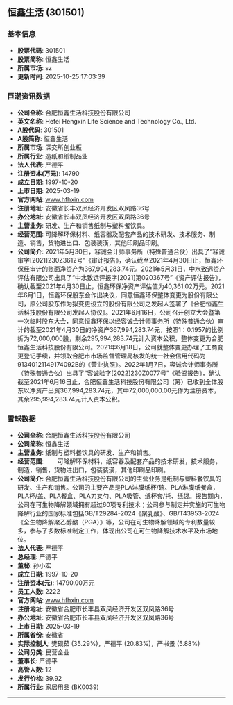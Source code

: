 ## 恒鑫生活 (301501)

### 基本信息

- **股票代码**: 301501
- **股票简称**: 恒鑫生活
- **所属市场**: sz
- **更新时间**: 2025-10-25 17:03:39

### 巨潮资讯数据

- **公司全称**: 合肥恒鑫生活科技股份有限公司
- **英文名称**: Hefei Hengxin Life Science and Technology Co., Ltd.
- **A股代码**: 301501
- **A股简称**: 恒鑫生活
- **所属市场**: 深交所创业板
- **所属行业**: 造纸和纸制品业
- **法人代表**: 严德平
- **注册资本(万元)**: 14790
- **成立日期**: 1997-10-20
- **上市日期**: 2025-03-19
- **官方网站**: www.hfhxin.com
- **注册地址**: 安徽省长丰双凤经济开发区双凤路36号
- **办公地址**: 安徽省长丰双凤经济开发区双凤路36号
- **主营业务**: 研发、生产和销售纸制与塑料餐饮具。
- **经营范围**: 可降解环保材料、纸容器及配套产品的技术研发、技术服务、制造、销售，货物进出口、包装装潢，其他印刷品印刷。
- **公司简介**: 2021年5月30日，容诚会计师事务所（特殊普通合伙）出具了“容诚审字[2021]230Z3612号”《审计报告》，确认截至2021年4月30日止，恒鑫环保经审计的账面净资产为367,994,283.74元。2021年5月31日，中水致远资产评估有限公司出具了“中水致远评报字[2021]第020367号”《资产评估报告》，确认截至2021年4月30日止，恒鑫环保净资产评估值为40,361.02万元。2021年6月1日，恒鑫环保股东会作出决议，同意恒鑫环保整体变更为股份有限公司，原公司股东作为拟变更设立的股份有限公司之发起人签署了《合肥恒鑫生活科技股份有限公司发起人协议》。2021年6月16日，公司召开创立大会暨第一次临时股东大会，同意恒鑫环保以经容诚会计师事务所（特殊普通合伙）审计的截至2021年4月30日的净资产367,994,283.74元，按照1：0.1957的比例折为72,000,000股，剩余295,994,283.74元计入资本公积，整体变更为合肥恒鑫生活科技股份有限公司。2021年6月18日，公司就整体变更办理了工商变更登记手续，并领取合肥市市场监督管理局核发的统一社会信用代码为91340121149174092B的《营业执照》。2022年1月7日，容诚会计师事务所（特殊普通合伙）出具了“容诚验字[2022]230Z0077号”《验资报告》，确认截至2021年6月16日止，合肥恒鑫生活科技股份有限公司（筹）已收到全体股东以净资产出资367,994,283.74元，其中72,000,000.00元作为注册资本，其余295,994,283.74元计入资本公积。

### 雪球数据

- **公司全称**: 合肥恒鑫生活科技股份有限公司
- **公司简称**: 恒鑫生活
- **主营业务**: 纸制与塑料餐饮具的研发、生产和销售。
- **经营范围**: 　　可降解环保材料，纸容器及配套产品的技术研发，技术服务，制造，销售，货物进出口，包装装潢，其他印刷品印刷。
- **公司简介**: 合肥恒鑫生活科技股份有限公司的主营业务是纸制与塑料餐饮具的研发、生产和销售。公司的主要产品是PLA淋膜纸杯/碗、PLA淋膜纸餐盒，PLA杯/盖、PLA餐盒、PLA刀叉勺、PLA吸管、纸杯套/托、纸袋。报告期内，公司在可生物降解领域拥有超过60项专利技术；公司参与制定并实施的可生物降解行业的国家标准包括GB/T29284-2024《聚乳酸》、GB/T43953-2024《全生物降解聚乙醇酸（PGA）》等，公司在可生物降解领域的专利数量较多，参与了多数标准制定工作，体现出公司在可生物降解技术水平及市场地位。
- **法人代表**: 严德平
- **总经理**: 严德平
- **董秘**: 孙小宏
- **成立日期**: 1997-10-20
- **注册资本(元)**: 14790.00万元
- **员工人数**: 2222
- **官方网站**: www.hfhxin.com
- **注册地址**: 安徽省合肥市长丰县双凤经济开发区双凤路36号
- **办公地址**: 安徽省合肥市长丰县双凤经济开发区双凤路36号
- **上市日期**: 2025-03-19
- **所属省份**: 安徽省
- **实际控制人**: 樊砚茹 (35.29%)，严德平 (20.83%)，严书景 (5.88%)
- **公司分类**: 民营企业
- **董事长**: 严德平
- **高管人数**: 12
- **发行价格**: 39.92
- **所属行业**: 家居用品 (BK0039)

---